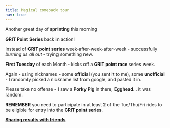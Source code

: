 ```yaml
---
title: Magical comeback tour
nav: true
---
```


Another great day of **sprinting** this morning

**GRIT Point Series** back in action!

Instead of **GRIT point series** week-after-week-after-week - successfully
*burning us all out* - trying something new.

**First Tuesday** of each Month - kicks off a **GRIT point race** series week.

Again - using nicknames - some **official** (you sent it to me), some
**unofficial** - I randomly picked a nickname list from google, and pasted it in.

Please take no offense - I saw a **Porky Pig** in there, **Egghead**... it was random.

**REMEMBER** you need to participate in at least **2** of the Tue/Thu/Fri rides
to be eligible for entry into the **GRIT point series**.

[**Sharing results with friends**](https://forums.zwift.com/t/sharing-results-with-friends/534276/19 "Sharing with friends at Zwift forum")

